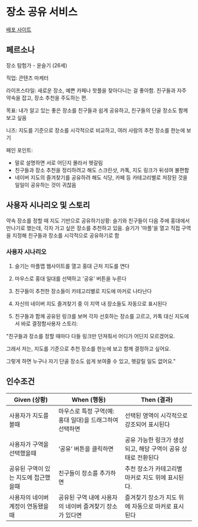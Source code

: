 # 장소 공유 서비스

[배포 사이트](https://v0-location-sharing-service-two.vercel.app)

## 페르소나

장소 탐험가 - 윤슬기 (26세)

직업: 콘텐츠 마케터

라이프스타일: 새로운 장소, 예쁜 카페나 핫플을 찾아다니는 걸 좋아함. 친구들과 자주 약속을 잡고, 장소 추천을 주도하는 편.

목표: 내가 알고 있는 좋은 장소를 친구들과 쉽게 공유하고, 친구들의 단골 장소도 함께 보고 싶음

니즈: 지도를 기준으로 장소를 시각적으로 비교하고, 여러 사람의 추천 장소를 한눈에 보기

페인 포인트:

- 말로 설명하면 서로 어딘지 몰라서 헷갈림
- 친구들과 장소 추천을 정리하려고 해도 스크린샷, 카톡, 지도 링크가 뒤섞여 불편함
- 네이버 지도의 즐겨찾기를 공유하려 해도 식당, 카페 등 카테고리별로 저장된 것을 일일이 공유하는 것이 귀찮음

## 사용자 시나리오 및 스토리
약속 장소를 정할 때 지도 기반으로 공유하기상황: 슬기와 친구들이 다음 주에 홍대에서 만나기로 했는데, 각자 가고 싶은 장소를 추천하고 있음. 슬기가 '마플'을 열고 직접 구역을 지정해 친구들과 장소를 시각적으로 공유하기로 함

### 사용자 시나리오

1. 슬기는 마플맵 웹사이트를 열고 홍대 근처 지도를 연다

2. 마우스로 홍대 일대를 선택하고 '공유' 버튼을 누른다

3. 친구들이 추천한 장소들이 카테고리별로 지도에 마커로 나타난다

4. 자신의 네이버 지도 즐겨찾기 중 이 지역 내 장소들도 자동으로 표시된다

5. 친구들과 함께 공유된 링크를 보며 각자 선호하는 장소를 고르고, 카톡 대신 지도에서 바로 결정함사용자 스토리:

"친구들과 장소를 정할 때마다 다들 링크만 던져줘서 어디가 어딘지 모르겠어요.

그래서 저는, 지도를 기준으로 추천 장소를 한눈에 보고 함께 결정하고 싶어요.

그렇게 하면 누구나 자기 단골 장소도 쉽게 보여줄 수 있고, 헷갈릴 일도 없어요."

## 인수조건
| **Given (상황)** | **When (행동)** | **Then (결과)** |
| --- | --- | --- |
| 사용자가 지도를 볼때 | 마우스로 특정 구역(예: 홍대 일대)을 드래그하여 선택하면 | 선택된 영역이 시각적으로 강조되어 표시된다 |
| 사용자가 구역을 선택했을때 | ‘공유’ 버튼을 클릭하면 | 공유 가능한 링크가 생성되고, 해당 구역이 공유 상태로 전환된다 |
| 공유된 구역이 있는 지도에 접근했을때 | 친구들이 장소를 추가하면 | 추천 장소가 카테고리별 마커로 지도 위에 표시된다. |
| 사용자의 네이버 계정이 연동됐을때 | 공유된 구역 내에 사용자의 네이버 즐겨찾기 장소가 있다면 | 즐겨찾기 장소가 지도 위에 자동으로 마커로 표시된다 |
